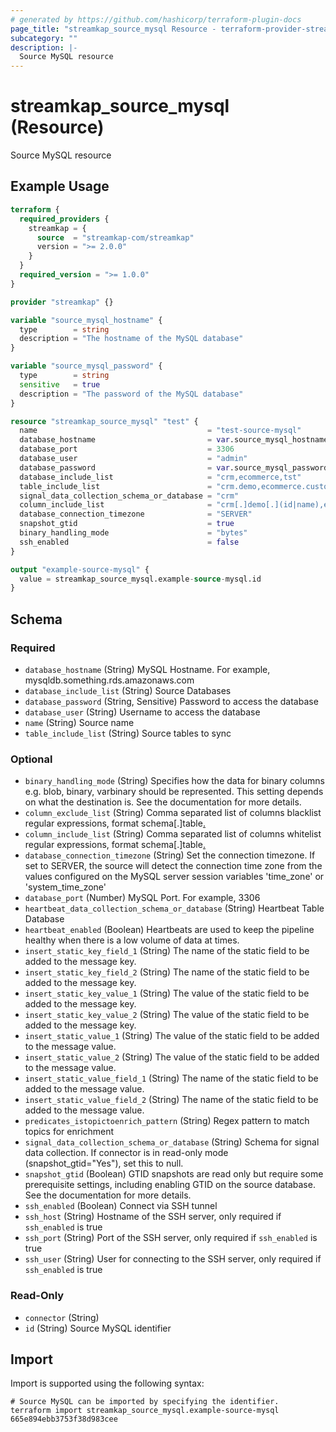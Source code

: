```yaml
---
# generated by https://github.com/hashicorp/terraform-plugin-docs
page_title: "streamkap_source_mysql Resource - terraform-provider-streamkap"
subcategory: ""
description: |-
  Source MySQL resource
---
```


# streamkap_source_mysql (Resource)

Source MySQL resource

## Example Usage

```terraform
terraform {
  required_providers {
    streamkap = {
      source  = "streamkap-com/streamkap"
      version = ">= 2.0.0"
    }
  }
  required_version = ">= 1.0.0"
}

provider "streamkap" {}

variable "source_mysql_hostname" {
  type        = string
  description = "The hostname of the MySQL database"
}

variable "source_mysql_password" {
  type        = string
  sensitive   = true
  description = "The password of the MySQL database"
}

resource "streamkap_source_mysql" "test" {
  name                                      = "test-source-mysql"
  database_hostname                         = var.source_mysql_hostname
  database_port                             = 3306
  database_user                             = "admin"
  database_password                         = var.source_mysql_password
  database_include_list                     = "crm,ecommerce,tst"
  table_include_list                        = "crm.demo,ecommerce.customers,tst.test_id_timestamp"
  signal_data_collection_schema_or_database = "crm"
  column_include_list                       = "crm[.]demo[.](id|name),ecommerce[.]customers[.](customer_id|email)"
  database_connection_timezone              = "SERVER"
  snapshot_gtid                             = true
  binary_handling_mode                      = "bytes"
  ssh_enabled                               = false
}

output "example-source-mysql" {
  value = streamkap_source_mysql.example-source-mysql.id
}
```

<!-- schema generated by tfplugindocs -->
## Schema

### Required

- `database_hostname` (String) MySQL Hostname. For example, mysqldb.something.rds.amazonaws.com
- `database_include_list` (String) Source Databases
- `database_password` (String, Sensitive) Password to access the database
- `database_user` (String) Username to access the database
- `name` (String) Source name
- `table_include_list` (String) Source tables to sync

### Optional

- `binary_handling_mode` (String) Specifies how the data for binary columns e.g. blob, binary, varbinary should be represented. This setting depends on what the destination is. See the documentation for more details.
- `column_exclude_list` (String) Comma separated list of columns blacklist regular expressions, format schema[.]table[.](column1|column2|etc)
- `column_include_list` (String) Comma separated list of columns whitelist regular expressions, format schema[.]table[.](column1|column2|etc)
- `database_connection_timezone` (String) Set the connection timezone. If set to SERVER, the source will detect the connection time zone from the values configured on the MySQL server session variables 'time_zone' or 'system_time_zone'
- `database_port` (Number) MySQL Port. For example, 3306
- `heartbeat_data_collection_schema_or_database` (String) Heartbeat Table Database
- `heartbeat_enabled` (Boolean) Heartbeats are used to keep the pipeline healthy when there is a low volume of data at times.
- `insert_static_key_field_1` (String) The name of the static field to be added to the message key.
- `insert_static_key_field_2` (String) The name of the static field to be added to the message key.
- `insert_static_key_value_1` (String) The value of the static field to be added to the message key.
- `insert_static_key_value_2` (String) The value of the static field to be added to the message key.
- `insert_static_value_1` (String) The value of the static field to be added to the message value.
- `insert_static_value_2` (String) The value of the static field to be added to the message value.
- `insert_static_value_field_1` (String) The name of the static field to be added to the message value.
- `insert_static_value_field_2` (String) The name of the static field to be added to the message value.
- `predicates_istopictoenrich_pattern` (String) Regex pattern to match topics for enrichment
- `signal_data_collection_schema_or_database` (String) Schema for signal data collection. If connector is in read-only mode (snapshot_gtid="Yes"), set this to null.
- `snapshot_gtid` (Boolean) GTID snapshots are read only but require some prerequisite settings, including enabling GTID on the source database. See the documentation for more details.
- `ssh_enabled` (Boolean) Connect via SSH tunnel
- `ssh_host` (String) Hostname of the SSH server, only required if `ssh_enabled` is true
- `ssh_port` (String) Port of the SSH server, only required if `ssh_enabled` is true
- `ssh_user` (String) User for connecting to the SSH server, only required if `ssh_enabled` is true

### Read-Only

- `connector` (String)
- `id` (String) Source MySQL identifier

## Import

Import is supported using the following syntax:

```shell
# Source MySQL can be imported by specifying the identifier.
terraform import streamkap_source_mysql.example-source-mysql 665e894ebb3753f38d983cee
```
